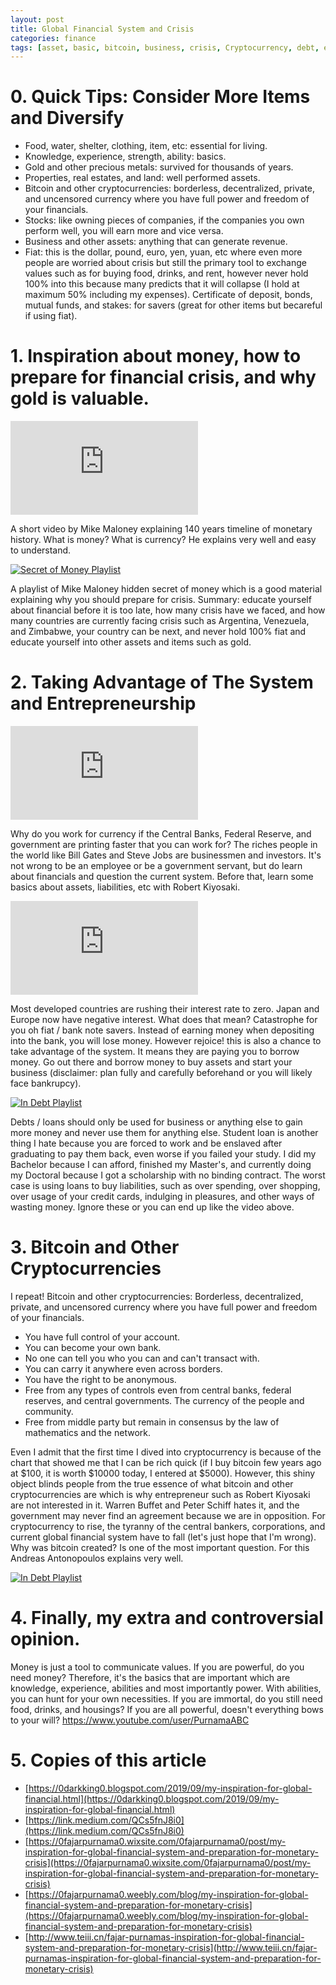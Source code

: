 ```yaml
---
layout: post
title: Global Financial System and Crisis
categories: finance
tags: [asset, basic, bitcoin, business, crisis, Cryptocurrency, debt, entrepreneurship, financial, investment, liability, monetary, money, necessities, power]
---
```


# 0. Quick Tips: Consider More Items and Diversify

* Food, water, shelter, clothing, item, etc: essential for living.
* Knowledge, experience, strength, ability: basics.
* Gold and other precious metals: survived for thousands of years.
* Properties, real estates, and land: well performed assets.
* Bitcoin and other cryptocurrencies: borderless, decentralized, private, and uncensored currency where you have full power and freedom of your financials.
* Stocks: like owning pieces of companies, if the companies you own perform well, you will earn more and vice versa.
* Business and other assets: anything that can generate revenue.
* Fiat: this is the dollar, pound, euro, yen, yuan, etc where even more people are worried about crisis but still the primary tool to exchange values such as for buying food, drinks, and rent, however never hold 100% into this because many predicts that it will collapse (I hold at maximum 50% including my expenses).
Certificate of deposit, bonds, mutual funds, and stakes: for savers (great for other items but becareful if using fiat).

# 1. Inspiration about money, how to prepare for financial crisis, and why gold is valuable.

<div class="video-container"><iframe src="https://www.youtube.com/embed/wD3KYlpE2lk" frameborder="0" allowfullscreen=""></iframe></div>

A short video by Mike Maloney explaining 140 years timeline of monetary history. What is money? What is currency? He explains very well and easy to understand.

[![Secret of Money Playlist](https://img.youtube.com/vi/DyV0OfU3-FU/0.jpg)](https://youtu.be/DyV0OfU3-FU?list=PLE88E9ICdiphYjJkeeLL2O09eJoC8r7Dc)

A playlist of Mike Maloney hidden secret of money which is a good material explaining why you should prepare for crisis.
Summary: educate yourself about financial before it is too late, how many crisis have we faced, and how many countries are currently facing crisis such as Argentina, Venezuela, and Zimbabwe, your country can be next, and never hold 100% fiat and educate yourself into other assets and items such as gold.

# 2. Taking Advantage of The System and Entrepreneurship

<div class="video-container"><iframe src="https://www.youtube.com/embed/E7aNCkKF-PQ" frameborder="0" allowfullscreen=""></iframe></div>

Why do you work for currency if the Central Banks, Federal Reserve, and government are printing faster that you can work for? The riches people in the world like Bill Gates and Steve Jobs are businessmen and investors. It's not wrong to be an employee or be a government servant, but do learn about financials and question the current system. Before that, learn some basics about assets, liabilities, etc with Robert Kiyosaki.

<div class="video-container"><iframe src="https://www.youtube.com/embed/dN5qHjnd_xk" frameborder="0" allowfullscreen=""></iframe></div>

Most developed countries are rushing their interest rate to zero. Japan and Europe now have negative interest. What does that mean? Catastrophe for you oh fiat / bank note savers. Instead of earning money when depositing into the bank, you will lose money. However rejoice! this is also a chance to take advantage of the system. It means they are paying you to borrow money. Go out there and borrow money to buy assets and start your business (disclaimer: plan fully and carefully beforehand or you will likely face bankrupcy).

[![In Debt Playlist](https://img.youtube.com/vi/2LgqPCBqe-I/0.jpg)](https://youtu.be/2LgqPCBqe-I?list=PLwyhDyJ3VORb-RuLRAP87MmqTPa7KhV2L)

Debts / loans should only be used for business or anything else to gain more money and never use them for anything else. Student loan is another thing I hate because you are forced to work and be enslaved after graduating to pay them back, even worse if you failed your study. I did my Bachelor because I can afford, finished my Master's, and currently doing my Doctoral because I got a scholarship with no binding contract. The worst case is using loans to buy liabilities, such as over spending, over shopping, over usage of your credit cards, indulging in pleasures, and other ways of wasting money. Ignore these or you can end up like the video above.

# 3. Bitcoin and Other Cryptocurrencies

I repeat! Bitcoin and other cryptocurrencies: Borderless, decentralized, private, and uncensored currency where you have full power and freedom of your financials.

* You have full control of your account.
* You can become your own bank.
* No one can tell you who you can and can't transact with.
* You can carry it anywhere even across borders.
* You have the right to be anonymous.
* Free from any types of controls even from central banks, federal reserves, and central governments. The currency of the people and community.
* Free from middle party but remain in consensus by the law of mathematics and the network.

Even I admit that the first time I dived into cryptocurrency is because of the chart that showed me that I can be rich quick (if I buy bitcoin few years ago at $100, it is worth $10000 today, I entered at $5000). However, this shiny object blinds people from the true essence of what bitcoin and other cryptocurrencies are which is why entrepreneur such as Robert Kiyosaki are not interested in it. Warren Buffet and Peter Schiff hates it, and the government may never find an agreement because we are in opposition. For cryptocurrency to rise, the tyranny of the central bankers, corporations, and current global financial system have to fall (let's just hope that I'm wrong). Why was bitcoin created? Is one of the most important question. For this Andreas Antonopoulos explains very well.

[![In Debt Playlist](https://img.youtube.com/vi/l1si5ZWLgy0/0.jpg)](https://youtu.be/l1si5ZWLgy0?list=PLPQwGV1aLnTuN6kdNWlElfr2tzigB9Nnj)

# 4. Finally, my extra and controversial opinion.
Money is just a tool to communicate values. If you are powerful, do you need money? Therefore, it's the basics that are important which are knowledge, experience, abilities and most importantly power. With abilities, you can hunt for your own necessities. If you are immortal, do you still need food, drinks, and housings? If you are all powerful, doesn't everything bows to your will? https://www.youtube.com/user/PurnamaABC

# 5. Copies of this article

* [https://0darkking0.blogspot.com/2019/09/my-inspiration-for-global-financial.html](https://0darkking0.blogspot.com/2019/09/my-inspiration-for-global-financial.html)
* [https://link.medium.com/QCs5fnJ8i0](https://link.medium.com/QCs5fnJ8i0)
* [https://0fajarpurnama0.wixsite.com/0fajarpurnama0/post/my-inspiration-for-global-financial-system-and-preparation-for-monetary-crisis](https://0fajarpurnama0.wixsite.com/0fajarpurnama0/post/my-inspiration-for-global-financial-system-and-preparation-for-monetary-crisis)
* [https://0fajarpurnama0.weebly.com/blog/my-inspiration-for-global-financial-system-and-preparation-for-monetary-crisis](https://0fajarpurnama0.weebly.com/blog/my-inspiration-for-global-financial-system-and-preparation-for-monetary-crisis)
* [http://www.teiii.cn/fajar-purnamas-inspiration-for-global-financial-system-and-preparation-for-monetary-crisis](http://www.teiii.cn/fajar-purnamas-inspiration-for-global-financial-system-and-preparation-for-monetary-crisis)
